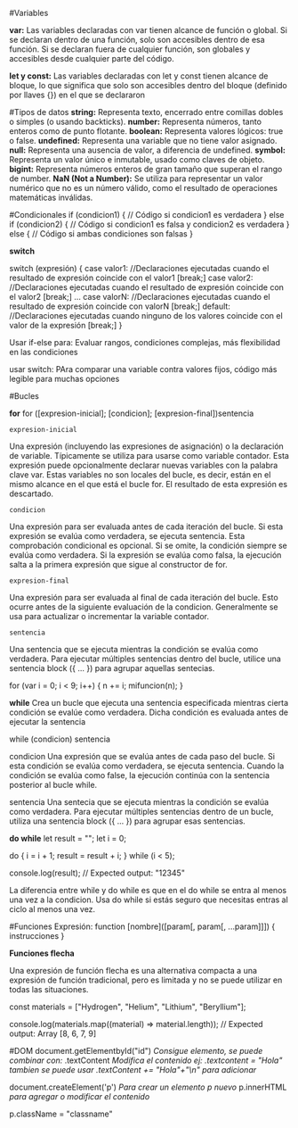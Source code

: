 #Variables

**var:** Las variables declaradas con var tienen alcance de función o global. Si se declaran dentro de una función, solo son accesibles dentro de esa función. Si se declaran fuera de cualquier función, son globales y accesibles desde cualquier parte del código.

**let y const:** Las variables declaradas con let y const tienen alcance de bloque, lo que significa que solo son accesibles dentro del bloque (definido por llaves {}) en el que se declararon

#Tipos de datos
**string:** Representa texto, encerrado entre comillas dobles o simples (o usando backticks). 
**number:** Representa números, tanto enteros como de punto flotante. 
**boolean:** Representa valores lógicos: true o false. 
**undefined:** Representa una variable que no tiene valor asignado. 
**null:** Representa una ausencia de valor, a diferencia de undefined. 
**symbol:** Representa un valor único e inmutable, usado como claves de objeto. 
**bigint:** Representa números enteros de gran tamaño que superan el rango de number. 
**NaN (Not a Number):** Se utiliza para representar un valor numérico que no es un número válido, como el resultado de operaciones matemáticas inválidas.

#Condicionales
if (condicion1) {
  // Código si condicion1 es verdadera
} else if (condicion2) {
  // Código si condicion1 es falsa y condicion2 es verdadera
} else {
  // Código si ambas condiciones son falsas
}

**switch**

switch (expresión) {
  case valor1:
    //Declaraciones ejecutadas cuando el resultado de expresión coincide con el valor1
    [break;]
  case valor2:
    //Declaraciones ejecutadas cuando el resultado de expresión coincide con el valor2
    [break;]
  ...
  case valorN:
    //Declaraciones ejecutadas cuando el resultado de expresión coincide con valorN
    [break;]
  default:
    //Declaraciones ejecutadas cuando ninguno de los valores coincide con el valor de la expresión
    [break;]
}

Usar if-else para: Evaluar rangos, condiciones complejas, más flexibilidad en las condiciones

usar switch: PAra comparar una variable contra valores fijos, código más legible para muchas opciones

#Bucles

**for**
for ([expresion-inicial]; [condicion]; [expresion-final])sentencia

    expresion-inicial
Una expresión (incluyendo las expresiones de asignación) o la declaración de variable. Típicamente se utiliza para usarse como variable contador. Esta expresión puede opcionalmente declarar nuevas variables con la palabra clave var. Estas variables no son locales del bucle, es decir, están en el mismo alcance en el que está el bucle for. El resultado de esta expresión es descartado.

    condicion
Una expresión para ser evaluada antes de cada iteración del bucle. Si esta expresión se evalúa como verdadera, se ejecuta sentencia. Esta comprobación condicional es opcional. Si se omite, la condición siempre se evalúa como verdadera. Si la expresión se evalúa como falsa, la ejecución salta a la primera expresión que sigue al constructor de for.

    expresion-final
Una expresión para ser evaluada al final de cada iteración del bucle. Esto ocurre antes de la siguiente evaluación de la condicion. Generalmente se usa para actualizar o incrementar la variable contador.

    sentencia
Una sentencia que se ejecuta mientras la condición se evalúa como verdadera. Para ejecutar múltiples sentencias dentro del bucle, utilice una sentencia block ({ ... }) para agrupar aquellas sentecias.

for (var i = 0; i < 9; i++) {
  n += i;
  mifuncion(n);
}

**while**
Crea un bucle que ejecuta una sentencia especificada mientras cierta condición se evalúe como verdadera. Dicha condición es evaluada antes de ejecutar la sentencia

while (condicion)
  sentencia
  
condicion
Una expresión que se evalúa antes de cada paso del bucle. Si esta condición se evalúa como verdadera, se ejecuta sentencia. Cuando la condición se evalúa como false, la ejecución continúa con la sentencia posterior al bucle while.

sentencia
Una sentecia que se ejecuta mientras la condición se evalúa como verdadera. Para ejecutar múltiples sentencias dentro de un bucle, utiliza una sentencia block ({ ... }) para agrupar esas sentencias.

**do while**
let result = "";
let i = 0;

do {
  i = i + 1;
  result = result + i;
} while (i < 5);

console.log(result);
// Expected output: "12345"

La diferencia entre  while y do while es que en el do while se entra al menos una vez a la condicion. Usa do while si estás seguro que necesitas entras al ciclo al menos una vez.

#Funciones
Expresión:
function [nombre]([param[, param[, ...param]]]) {
   instrucciones
}

**Funciones flecha**

Una expresión de función flecha es una alternativa compacta a una expresión de función tradicional, pero es limitada y no se puede utilizar en todas las situaciones.

const materials = ["Hydrogen", "Helium", "Lithium", "Beryllium"];

console.log(materials.map((material) => material.length));
// Expected output: Array [8, 6, 7, 9]


#DOM 
document.getElementbyId("id") *Consigue elemento, se puede combinar con:*
.textContent *Modifica el contenido ej: .textcontent = "Hola" tambien se puede usar .textContent += "Hola"+"\n" para adicionar*

document.createElement('p') *Para crear un elemento p nuevo*
p.innerHTML *para agregar o modificar el contenido*

p.className = "classname"
